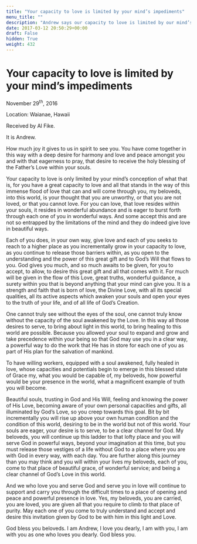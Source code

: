 ```yaml
---
title: "Your capacity to love is limited by your mind’s impediments"
menu_title: ""
description: "Andrew says our capacity to love is limited by our mind’s impediments"
date: 2017-03-12 20:50:29+00:00
draft: False
hidden: True
weight: 432
---
```

# Your capacity to love is limited by your mind’s impediments

November 29<sup>th</sup>, 2016

Location: Waianae, Hawaii

Received by Al Fike.

It is Andrew.

How much joy it gives to us in spirit to see you. You have come together in this way with a deep desire for harmony and love and peace amongst you and with that eagerness to pray, that desire to receive the holy blessing of the Father’s Love within your souls. 

Your capacity to love is only limited by your mind’s conception of what that is, for you have a great capacity to love and all that stands in the way of this immense flood of love that can and will come through you, my beloveds, into this world, is your thought that you are unworthy, or that you are not loved, or that you cannot love. For you can love, that love resides within your souls, it resides in wonderful abundance and is eager to burst forth through each one of you in wonderful ways. And some accept this and are not so entrapped by the limitations of the mind and they do indeed give love in beautiful ways. 

Each of you does, in your own way, give love and each of you seeks to reach to a higher place as you incrementally grow in your capacity to love, as you continue to release those barriers within, as you open to the understanding and the power of this great gift and to God’s Will that flows to you. God gives you much, and so much awaits to be given, for you to accept, to allow, to desire this great gift and all that comes with it. For much will be given in the flow of this Love, great truths, wonderful guidance, a surety within you that is beyond anything that your mind can give you. It is a strength and faith that is born of love, the Divine Love, with all its special qualities, all its active aspects which awaken your souls and open your eyes to the truth of your life, and of all life of God’s Creation.

One cannot truly see without the eyes of the soul, one cannot truly know without the capacity of the soul awakened by the Love. In this way all those desires to serve, to bring about light in this world, to bring healing to this world are possible. Because you allowed your soul to expand and grow and take precedence within your being so that God may use you in a clear way, a powerful way to do the work that He has in store for each one of you as part of His plan for the salvation of mankind. 

To have willing workers, equipped with a soul awakened, fully healed in love, whose capacities and potentials begin to emerge in this blessed state of Grace my, what you would be capable of, my beloveds, how powerful would be your presence in the world, what a magnificent example of truth you will become.

Beautiful souls, trusting in God and His Will, feeling and knowing the power of His Love, becoming aware of your own personal capacities and gifts, all illuminated by God’s Love,  so you creep towards this goal. Bit by bit incrementally you will rise up above your own human condition and the condition of this world, desiring to be in the world but not of this world. Your souls are eager, your desire is to serve, to be a clear channel for God. My beloveds, you will continue up this ladder to that lofty place and you will serve God in powerful ways, beyond your imagination at this time, but you must release those vestiges of a life without God to a place where you are with God in every way, with each day. You are further along this journey than you may think and you will within your lives my beloveds, each of you, come to that place of beautiful grace, of wonderful service; and being a clear channel of God’s Love in this world. 

And we who love you and serve God and serve you in love will continue to support and carry you through the difficult times to a place of opening and peace and powerful presence in love. Yes, my beloveds, you are carried, you are loved, you are given all that you require to climb to that place of purity. May each one of you come to truly understand and accept and desire this invitation given by God to be with him in this light and Love.

God bless you beloveds. I am Andrew, I love you dearly, I am with you, I am with you as one who loves you dearly. God bless you. 
